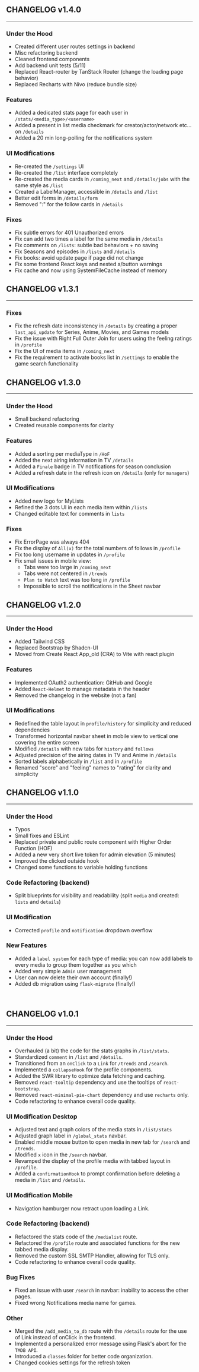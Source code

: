 ## CHANGELOG v1.4.0
---
### Under the Hood
- Created different user routes settings in backend
- Misc refactoring backend
- Cleaned frontend components
- Add backend unit tests (5/11)
- Replaced React-router by TanStack Router (change the loading page behavior)
- Replaced Recharts with Nivo (reduce bundle size)

### Features
- Added a dedicated stats page for each user in `/stats/<media_type>/<username>`
- Added a present in list media checkmark for creator/actor/network etc... on `/details`
- Added a 20 min long-polling for the notifications system

### UI Modifications
- Re-created the `/settings` UI
- Re-created the `/list` interface completely
- Re-created the media cards in `/coming_next` and `/details/jobs` with the same style as `/list`
- Created a LabelManager, accessible in `/details` and `/list`
- Better edit forms in `/details/form`
- Removed ":" for the follow cards in `/details`

### Fixes
- Fix subtle errors for 401 Unauthorized errors
- Fix can add two times a label for the same media in `/details`
- Fix comments on `/lists`: subtle bad behaviors + no saving
- Fix Seasons and episodes in `/lists` and `/details`
- Fix books: avoid update page if page did not change
- Fix some frontend React keys and nested a/button warnings
- Fix cache and now using SystemFileCache instead of memory

## CHANGELOG v1.3.1
---
### Fixes
- Fix the refresh date inconsistency in `/details` by creating a proper `last_api_update` for Series, Anime, Movies, and Games models
- Fix the issue with Right Full Outer Join for users using the feeling ratings in `/profile`
- Fix the UI of media items in `/coming_next`
- Fix the requirement to activate books list in `/settings` to enable the game search functionality


## CHANGELOG v1.3.0
---
### Under the Hood
- Small backend refactoring
- Created reusable components for clarity

### Features
- Added a sorting per mediaType in `/HoF`
- Added the next airing information in TV `/details`
- Added a `Finale` badge in TV notifications for season conclusion
- Added a refresh date in the refresh icon on `/details` (only for `managers`)

### UI Modifications
- Added new logo for MyLists
- Refined the 3 dots UI in each media item within `/lists`
- Changed editable text for comments in `lists`

### Fixes
- Fix ErrorPage was always 404
- Fix the display of `All(x)` for the total numbers of follows in `/profile`
- Fix too long username in updates in `/profile`
- Fix small issues in mobile view:
  - Tabs were too large in `/coming_next`
  - Tabs were not centered in `/trends`
  - `Plan to Watch` text was too long in `/profile` 
  - Impossible to scroll the notifications in the Sheet navbar

## CHANGELOG v1.2.0
---
### Under the Hood
- Added Tailwind CSS
- Replaced Bootstrap by Shadcn-UI
- Moved from Create React App_old (CRA) to Vite with react plugin

### Features
- Implemented OAuth2 authentication: GitHub and Google
- Added `React-Helmet` to manage metadata in the header
- Removed the changelog in the website (not a fan)

### UI Modifications
- Redefined the table layout in `profile/history` for simplicity and reduced dependencies
- Transformed horizontal navbar sheet in mobile view to vertical one covering the entire screen
- Modified `/details` with new tabs for `history` and `follows`
- Adjusted precision of the airing dates in TV and Anime in `/details`
- Sorted labels alphabetically in `/list` and in `/profile`
- Renamed "score" and "feeling" names to "rating" for clarity and simplicity


## CHANGELOG v1.1.0
---
### Under the Hood
- Typos
- Small fixes and ESLint
- Replaced private and public route component with Higher Order Function (HOF)
- Added a new very short live token for admin elevation (5 minutes)
- Improved the clicked outside hook
- Changed some functions to variable holding functions

### Code Refactoring (backend)
- Split blueprints for visibility and readability (split `media` and created: `lists` and `details`)

### UI Modification
- Corrected `profile` and `notification` dropdown overflow 

### New Features
- Added a `label system` for each type of media: you can now add labels to every media to group them together as you which
- Added very simple `Admin` user management
- User can now delete their own account (finally!)
- Added db migration using `flask-migrate` (finally!)


&nbsp;
## CHANGELOG v1.0.1
---
### Under the Hood
- Overhauled (a bit) the code for the stats graphs in `/list/stats`.
- Standardized `comment` in `/list` and `/details`.
- Transitioned from an `onClick` to a `Link` for `/trends` and `/search`.
- Implemented a `collapseHook` for the profile components.
- Added the SWR library to optimize data fetching and caching.
- Removed `react-tooltip` dependency and use the tooltips of `react-bootstrap`.
- Removed `react-minimal-pie-chart` dependency and use `recharts` only.
- Code refactoring to enhance overall code quality.

### UI Modification Desktop
- Adjusted text and graph colors of the media stats in `/list/stats`
- Adjusted graph label in `/global_stats` navbar.
- Enabled middle mouse button to open media in new tab for `/search` and `/trends`.
- Modified `x` icon in the `/search` navbar.
- Revamped the display of the profile media with tabbed layout in `/profile`.
- Added a `confirmationHook` to prompt confirmation before deleting a media in `/list` and `/details`.

### UI Modification Mobile
- Navigation hamburger now retract upon loading a Link.

### Code Refactoring (backend)
- Refactored the stats code of the `/medialist` route.
- Refactored the `/profile` route and associated functions for the new tabbed media display.
- Removed the custom SSL SMTP Handler, allowing for TLS only.
- Code refactoring to enhance overall code quality.

### Bug Fixes
- Fixed an issue with user `/search` in navbar: inability to access the other pages.
- Fixed wrong Notifications media name for games.

### Other
- Merged the `/add_media_to_db` route with the `/details` route for the use of Link instead of onClick in the frontend.
- Implemented a personalized error message using Flask's abort for the `TMDB API`.
- Introduced a `classes` folder for better code organization.
- Changed cookies settings for the refresh token
